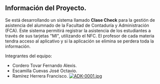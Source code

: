 ## Información del Proyecto. 
Se está desarrollando un sistema llamado __Clase Check__ para la gestión de asistencia del alumnado de la Facultad de Contaduría y Administración (FCA). 
Este sistema permitirá registrar la asistencia de los estudiantes a través de sus tarjetas "MI", utilizando el NFC. 
El profesor de cada materia tendra acceso al aplicativo y si la aplicación se elimina se perdera toda la información.

Integrantes del equipo: 
- Cordero Tovar Fernando Alexis.
- Escamilla Cuevas José Octavio.
- Ramírez Herrera Francisco.
[![ADK-0001.jpg](https://i.postimg.cc/rySM0w69/ADK-0001.jpg)](https://postimg.cc/MXKhgxpc)